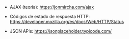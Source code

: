 * AJAX (teoría): https://jonmircha.com/ajax


* Códigos de estado de respuesta HTTP: https://developer.mozilla.org/es/docs/Web/HTTP/Status



* JSON APIs: https://jsonplaceholder.typicode.com/